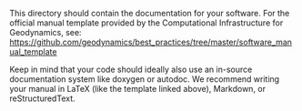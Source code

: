 This directory should contain the documentation for your software. For the
official manual template provided by the Computational Infrastructure for
Geodynamics, see:
https://github.com/geodynamics/best_practices/tree/master/software_manual_template

Keep in mind that your code should ideally also use an in-source documentation
system like doxygen or autodoc. We recommend writing your manual in LaTeX (like
the template linked above), Markdown, or reStructuredText.
